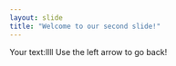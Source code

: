 ```yaml
---
layout: slide
title: "Welcome to our second slide!"
---
```

Your text:llll
Use the left arrow to go back!
